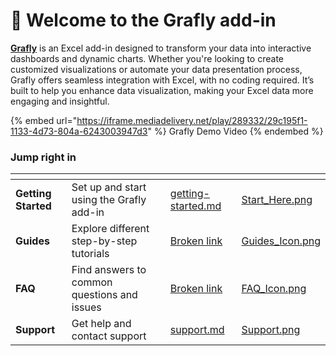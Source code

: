# 👋 Welcome to the Grafly add-in

[**Grafly**](https://pythonandvba.com/grafly) is an Excel add-in designed to transform your data into interactive dashboards and dynamic charts. Whether you're looking to create customized visualizations or automate your data presentation process, Grafly offers seamless integration with Excel, with no coding required. It’s built to help you enhance data visualization, making your Excel data more engaging and insightful.

{% embed url="https://iframe.mediadelivery.net/play/289332/29c195f1-1133-4d73-804a-6243003947d3" %}
Grafly Demo Video
{% endembed %}



### Jump right in

<table data-view="cards"><thead><tr><th></th><th></th><th></th><th data-hidden data-card-target data-type="content-ref"></th><th data-hidden data-card-cover data-type="files"></th></tr></thead><tbody><tr><td><strong>Getting Started</strong></td><td>Set up and start using the Grafly add-in</td><td></td><td><a href="fundamentals/getting-started.md">getting-started.md</a></td><td><a href=".gitbook/assets/Start_Here.png">Start_Here.png</a></td></tr><tr><td><strong>Guides</strong></td><td>Explore different step-by-step tutorials</td><td></td><td><a href="broken-reference">Broken link</a></td><td><a href=".gitbook/assets/Guides_Icon.png">Guides_Icon.png</a></td></tr><tr><td><strong>FAQ</strong></td><td>Find answers to common questions and issues</td><td></td><td><a href="broken-reference">Broken link</a></td><td><a href=".gitbook/assets/FAQ_Icon.png">FAQ_Icon.png</a></td></tr><tr><td><strong>Support</strong></td><td>Get help and contact support</td><td></td><td><a href="fundamentals/support.md">support.md</a></td><td><a href=".gitbook/assets/Support.png">Support.png</a></td></tr></tbody></table>



